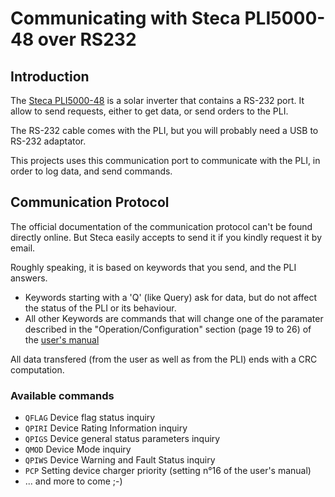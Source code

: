 # Communicating with Steca PLI5000-48 over RS232

## Introduction
The [Steca PLI5000-48](https://www.steca.com/index.php?Solarix-PLI-5000-EN) is a solar inverter that contains a RS-232 port. It allow to send requests, either to get data, or send orders to the PLI.

The RS-232 cable comes with the PLI, but you will probably need a USB to RS-232 adaptator.

This projects uses this communication port to communicate with the PLI, in order to log data, and send commands.

## Communication Protocol

The official documentation of the communication protocol can't be found directly online. But Steca easily accepts to send it if you kindly request it by email.

Roughly speaking, it is based on keywords that you send, and the PLI answers.

* Keywords starting with a 'Q' (like Query) ask for data, but do not affect the status of the PLI or its behaviour.
* All other Keywords are commands that will change one of the paramater described in the "Operation/Configuration" section (page 19 to 26) of the [user's manual](https://www.steca.com/frontend/standard/popup_download.php?datei=220/22067_0x0x0x0x0_Solarix_PLI_Manual_EN_Z07.pdf)

All data transfered (from the user as well as from the PLI) ends with a CRC computation.

### Available commands
* `QFLAG` Device flag status inquiry
* `QPIRI` Device Rating Information inquiry
* `QPIGS` Device general status parameters inquiry
* `QMOD` Device Mode inquiry
* `QPIWS` Device Warning and Fault Status inquiry
* `PCP` Setting device charger priority (setting n°16 of the user's manual)
* ... and more to come ;-)

